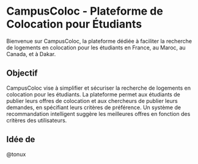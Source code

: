 # CampusColoc - Plateforme de Colocation pour Étudiants

Bienvenue sur CampusColoc, la plateforme dédiée à faciliter la recherche de logements en colocation pour les étudiants en France, au Maroc, au Canada, et à Dakar.

## Objectif

CampusColoc vise à simplifier et sécuriser la recherche de logements en colocation pour les étudiants. La plateforme permet aux étudiants de publier leurs offres de colocation et aux chercheurs de publier leurs demandes, en spécifiant leurs critères de préférence. Un système de recommandation intelligent suggère les meilleures offres en fonction des critères des utilisateurs.

## Idée de 
@tonux
